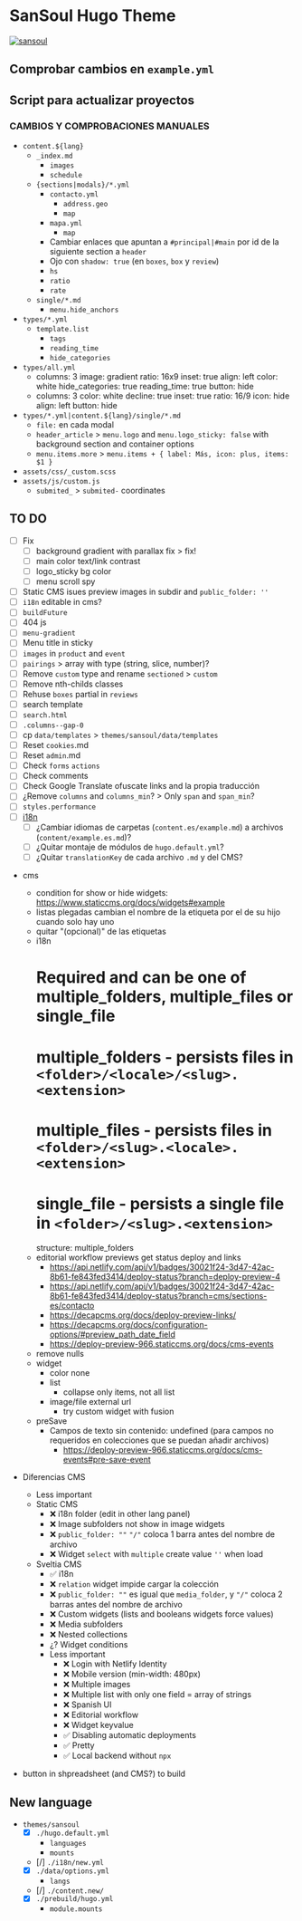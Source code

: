 # SanSoul Hugo Theme

[![sansoul](/assets/media/base/icon.png)](https://github.com/seacomoseo/sansoul)


## Comprobar cambios en `example.yml`
## Script para actualizar proyectos
### CAMBIOS Y COMPROBACIONES MANUALES

- `content.${lang}`
  - `_index.md`
    - `images`
    - `schedule`
  - `{sections|modals}/*.yml`
    - `contacto.yml`
      - `address.geo`
      - `map`
    - `mapa.yml`
      - `map`
    - Cambiar enlaces que apuntan a `#principal|#main` por id de la siguiente section a `header`
    - Ojo con `shadow: true` (en `boxes`, `box` y `review`)
    - `hs`
    - `ratio`
    - `rate`
  - `single/*.md`
    - `menu.hide_anchors`
- `types/*.yml`
    - `template.list`
      - `tags`
      - `reading_time`
      - `hide_categories`
- `types/all.yml`
  - columns: 3
    image: gradient
    ratio: 16x9
    inset: true
    align: left
    color: white
    hide_categories: true
    reading_time: true
    button: hide
  - columns: 3
    color: white
    decline: true
    inset: true
    ratio: 16/9
    icon: hide
    align: left
    button: hide
- `types/*.yml|content.${lang}/single/*.md`
  - `file:` en cada modal
  - `header_article` > `menu.logo` and `menu.logo_sticky: false` with background section and container options
  - `menu.items.more` > `menu.items + { label: Más, icon: plus, items: $1 }`
- `assets/css/_custom.scss`
- `assets/js/custom.js`
  - `submited_` > `submited-`
coordinates

## TO DO

- [ ] Fix
  - [ ] background gradient with parallax fix > fix!
  - [ ] main color text/link contrast
  - [ ] logo_sticky bg color
  - [ ] menu scroll spy
- [ ] Static CMS isues preview images in subdir and `public_folder: ''`
- [ ] `i18n` editable in cms?
- [ ] `buildFuture`
- [ ] 404 js
- [ ] `menu-gradient`
- [ ] Menu title in sticky
- [ ] `images` in `product` and `event`
- [ ] `pairings` > array with type (string, slice, number)?
- [ ] Remove `custom` type and rename `sectioned` > `custom`
- [ ] Remove nth-childs classes
- [ ] Rehuse `boxes` partial in `reviews`
- [ ] search template
- [ ] `search.html`
- [ ] `.columns--gap-0`
- [ ] cp `data/templates` > `themes/sansoul/data/templates`
- [ ] Reset `cookies`.md
- [ ] Reset `admin`.md
- [ ] Check `forms` `actions`
- [ ] Check comments
- [ ] Check Google Translate ofuscate links and la propia traducción
- [ ] ¿Remove `columns` and `columns_min`? > Only `span` and `span_min`?
- [ ] `styles.performance`
- [ ] [i18n](https://www.staticcms.org/docs/i18n-support)
  - [ ] ¿Cambiar idiomas de carpetas (`content.es/example.md`) a archivos (`content/example.es.md`)?
  - [ ] ¿Quitar montaje de módulos de `hugo.default.yml`?
  - [ ] ¿Quitar `translationKey` de cada archivo `.md` y del CMS?
- cms
  - condition for show or hide widgets: https://www.staticcms.org/docs/widgets#example
  - listas plegadas cambian el nombre de la etiqueta por el de su hijo cuando solo hay uno
  - quitar "(opcional)" de las etiquetas
  - i18n
    # Required and can be one of multiple_folders, multiple_files or single_file
    # multiple_folders - persists files in `<folder>/<locale>/<slug>.<extension>`
    # multiple_files - persists files in `<folder>/<slug>.<locale>.<extension>`
    # single_file - persists a single file in `<folder>/<slug>.<extension>`
    structure: multiple_folders
  - editorial workflow previews get status deploy and links
    - https://api.netlify.com/api/v1/badges/30021f24-3d47-42ac-8b61-fe843fed3414/deploy-status?branch=deploy-preview-4
    - https://api.netlify.com/api/v1/badges/30021f24-3d47-42ac-8b61-fe843fed3414/deploy-status?branch=cms/sections-es/contacto
    - https://decapcms.org/docs/deploy-preview-links/
    - https://decapcms.org/docs/configuration-options/#preview_path_date_field
    - https://deploy-preview-966.staticcms.org/docs/cms-events
  - remove nulls
  - widget
    - color none
    - list
      - collapse only items, not all list
    - image/file external url
      - try custom widget with fusion
  - preSave
    - Campos de texto sin contenido: undefined (para campos no requeridos en colecciones que se puedan añadir archivos)
      - https://deploy-preview-966.staticcms.org/docs/cms-events#pre-save-event

- Diferencias CMS
  - Less important
  - Static CMS
    - ❌ i18n folder (edit in other lang panel)
    - ❌ Image subfolders not show in image widgets
    - ❌ `public_folder: ""` `"/"` coloca 1 barra antes del nombre de archivo
    - ❌ Widget `select` with `multiple` create value `''` when load
  - Sveltia CMS
    - ✅ i18n
    - ❌ `relation` widget impide cargar la colección
    - ❌ `public_folder: ""` es igual que `media_folder`, y `"/"` coloca 2 barras antes del nombre de archivo
    - ❌ Custom widgets (lists and booleans widgets force values)
    - ❌ Media subfolders
    - ❌ Nested collections
    - ¿? Widget conditions
    - Less important
      - ❌ Login with Netlify Identity
      - ❌ Mobile version (min-width: 480px)
      - ❌ Multiple images
      - ❌ Multiple list with only one field = array of strings
      - ❌ Spanish UI
      - ❌ Editorial workflow
      - ❌ Widget keyvalue
      - ✅ Disabling automatic deployments
      - ✅ Pretty
      - ✅ Local backend without `npx`

- button in shpreadsheet (and CMS?) to build


## New language

- `themes/sansoul`
  - [x] `./hugo.default.yml`
    - `languages`
    - `mounts`
  - [/] `./i18n/new.yml`
  - [x] `./data/options.yml`
    - `langs`
  - [/] `./content.new/`
  - [x] `./prebuild/hugo.yml`
    - `module.mounts`
